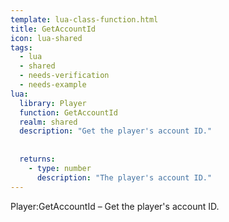 ```yaml
---
template: lua-class-function.html
title: GetAccountId
icon: lua-shared
tags:
  - lua
  - shared
  - needs-verification
  - needs-example
lua:
  library: Player
  function: GetAccountId
  realm: shared
  description: "Get the player's account ID."
  
  
  returns:
    - type: number
      description: "The player's account ID."
---
```


<div class="lua__search__keywords">
Player:GetAccountId &#x2013; Get the player's account ID.
</div>
